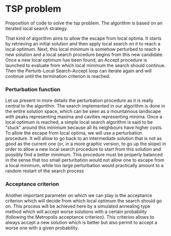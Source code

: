 # TSP problem

Proposition of code to solve the tsp problem. The algorithm is based on an iterated local search strategy.

That kind of algorithm aims to allow the escape from local optima. It starts by retrieving an initial solution and then apply local search on it to reach a local optimum. Next, this local minimum is somehow perturbed to reach a new solution and a local search procedure begins from this new candidate. Once a new local optimum has been found, an Accept procedure is launched to evaluate from which local minimum the search should continue. Then the Perturb-Local Search-Accept loop can iterate again and will continue until the termination criterion is reached.

### Perturbation function

Let us present in more details the perturbation procedure as it is really central to the algorithm. The search implemented in our algorithm is done in the entire solution space, which can be seen as a mountainous landscape with peaks representing maxima and cavities representing minima. Once a local optimum is reached, a simple local search algorithm is said to be "stuck" around this minimum because all its neighbours have higher costs. To allow the escape from local optima, we will use a perturbation procedure. It will allow to go back to an intermediate solution that is not as good as the current one (or, in a more graphic version, to go up the slope) in order to allow a new local search procedure to start from this solution and possibly find a better minimum. This procedure must be properly balanced in the sense that too small perturbation would not allow one to escape from a local minimum, while too large perturbation would practically amount to a random restart of the search process

### Acceptance criterion

Another important parameter on which we can play is the acceptance criterion which will decide from which local optimum the search should go on. This process will be achieved here by a simulated annealing type method which will accept worse solutions with a certain probability (following the Metropolis acceptance criterion). This criterion allows to always accept a new solution which is better but also permit to accept a worse one with a given probability.

